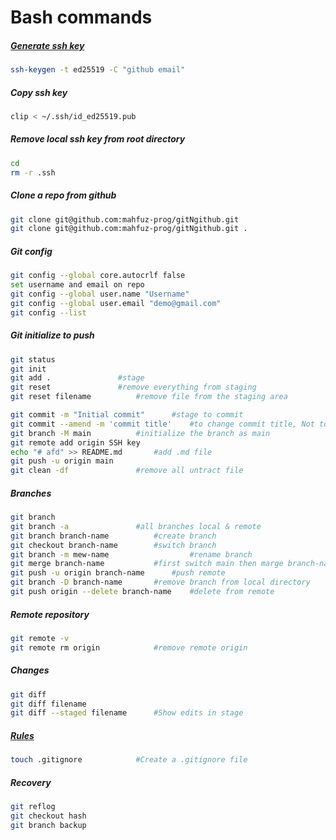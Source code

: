 # Bash commands
##### [Generate ssh key](https://docs.github.com/en/authentication/connecting-to-github-with-ssh/generating-a-new-ssh-key-and-adding-it-to-the-ssh-agent)
```bash
ssh-keygen -t ed25519 -C "github email"
```
##### Copy ssh key
```bash
clip < ~/.ssh/id_ed25519.pub
```
##### Remove local ssh key from root directory
```bash
cd
rm -r .ssh
```
##### Clone a repo from github
```bash
git clone git@github.com:mahfuz-prog/gitNgithub.git
git clone git@github.com:mahfuz-prog/gitNgithub.git .
```
##### Git config
```bash
git config --global core.autocrlf false
set username and email on repo
git config --global user.name "Username"
git config --global user.email "demo@gmail.com"
git config --list
```
##### Git initialize to push
```bash
git status
git init					
git add .				#stage
git reset				#remove everything from staging
git reset filename			#remove file from the staging area

git commit -m "Initial commit" 		#stage to commit	
git commit --amend -m 'commit title'	#to change commit title, Not to push this with other people
git branch -M main			#initialize the branch as main	
git remote add origin SSH key
echo "# afd" >> README.md		#add .md file
git push -u origin main
git clean -df				#remove all untract file
```
##### Branches
```bash
git branch
git branch -a 				#all branches local & remote
git branch branch-name			#create branch
git checkout branch-name 		#switch branch
git branch -m mew-name                  #rename branch
git merge branch-name			#first switch main then marge branch-name
git push -u origin branch-name		#push remote
git branch -D branch-name 		#remove branch from local directory
git push origin --delete branch-name 	#delete from remote
```
##### Remote repository
```bash
git remote -v
git remote rm origin			#remove remote origin
```
##### Changes
```bash
git diff
git diff filename
git diff --staged filename		#Show edits in stage 
```
##### [Rules](https://gist.github.com/octocat/9257657)
```bash
touch .gitignore			#Create a .gitignore file
```
##### Recovery
```bash
git reflog
git checkout hash
git branch backup
```
